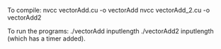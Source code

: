 To compile:
nvcc vectorAdd.cu -o vectorAdd 
nvcc vectorAdd_2.cu -o vectorAdd2


To run the programs:
./vectorAdd inputlength
./vectorAdd2 inputlength (which has a timer added).

